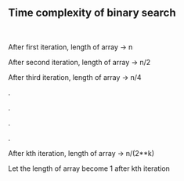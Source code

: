## Time complexity of binary search

<br>

After first iteration, length of array -> n

After second iteration, length of array -> n/2

After third iteration, length of array -> n/4

.

.

.

.

After kth iteration, length of array -> n/(2**k)

Let the length of array become 1 after kth iteration

